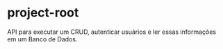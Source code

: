 # project-root
API para executar um CRUD, autenticar usuários e ler essas informações em um Banco de Dados. 
